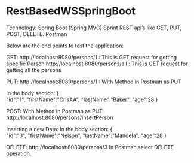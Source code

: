 # RestBasedWSSpringBoot
Technology:
Spring Boot (Spring MVC)
Sprint REST api’s like GET, PUT, POST, DELETE.
Postman
 
Below are the end points to test the application:

GET:
http://localhost:8080/persons/1 : This is GET request for getting specific Person
http://localhost:8080/persons/all : This is GET request for getting all the persons

PUT:
http://localhost:8080/persons/1 : With Method in Postman as PUT

In the body section:
{  
   "id":"1",
   "firstName":"CrisAA",
   "lastName":"Baker",
   "age":28
}

POST:
With Method in Postman as PUT
http://localhost:8080/persons/insertPerson

Inserting a new Data:
In the body section:
{  
   "id":"3",
   "firstName":"Nelson",
   "lastName":"Mandela",
   "age":28
}

DELETE:
http://localhost:8080/persons/3 
In Postman select DELETE operation.

